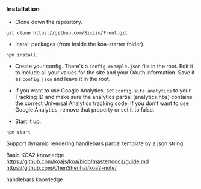 ### Installation

* Clone down the repository.
```
git clone https://github.com/SixLiu/Front.git
```

* Install packages (from inside the koa-starter folder).
```
npm install
```

* Create your config.  There's a `config.example.json` file in the root.  Edit it to include all your values for the site and your OAuth information.  Save it as `config.json` and leave it in the root.

* If you want to use Google Analytics, set `config.site.analytics` to your Tracking ID and make sure the analytics partial (analytics.hbs) contains the correct Universal Analytics tracking code.  If you don't want to use Google Analytics, remove that property or set it to false.

* Start it up.
```
npm start
```

Support dynamic rendering handlebars partial template by a json string

Basic KOA2 knowledge 
https://github.com/koajs/koa/blob/master/docs/guide.md
https://github.com/ChenShenhai/koa2-note/

handlebars knowledge
